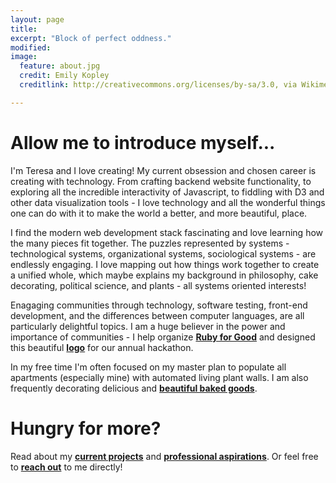 ```yaml
---
layout: page
title:
excerpt: "Block of perfect oddness."
modified:
image:
  feature: about.jpg
  credit: Emily Kopley
  creditlink: http://creativecommons.org/licenses/by-sa/3.0, via Wikimedia Commons

---
```


# Allow me to introduce myself...
I'm Teresa and I love creating! My current obsession and chosen career is creating with technology. From crafting backend website functionality, to exploring all the incredible interactivity of Javascript, to fiddling with D3 and other data visualization tools - I love technology and all the wonderful things one can do with it to make the world a better, and more beautiful, place.

I find the modern web development stack fascinating and love learning how the many pieces fit together. The puzzles represented by systems - technological systems, organizational systems, sociological systems - are endlessly engaging. I love mapping out how things work together to create a unified whole, which maybe explains my background in philosophy, cake decorating, political science, and plants - all systems oriented interests!

Enagaging communities through technology, software testing, front-end development, and the differences between computer languages, are all particularly delightful topics. I am a huge believer in the power and importance of communities - I help organize [**Ruby for Good**](http://rubyforgood.com) and designed this beautiful [**logo**](/images/ruby-for-good-logo.jpg) for our annual hackathon.

In my free time I'm often focused on my master plan to populate all apartments (especially mine) with automated living plant walls. I am also frequently decorating delicious and [**beautiful baked goods**](instagram?).

# Hungry for more?
Read about my [**current projects**]() and [**professional aspirations**](/work). Or feel free to [**reach out**]() to me directly!